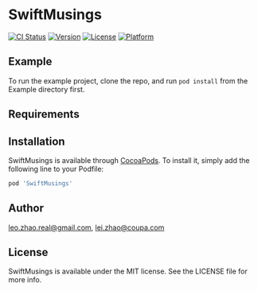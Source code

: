 # SwiftMusings

[![CI Status](https://img.shields.io/travis/leo.zhao.real@gmail.com/SwiftMusings.svg?style=flat)](https://travis-ci.org/leo.zhao.real@gmail.com/SwiftMusings)
[![Version](https://img.shields.io/cocoapods/v/SwiftMusings.svg?style=flat)](https://cocoapods.org/pods/SwiftMusings)
[![License](https://img.shields.io/cocoapods/l/SwiftMusings.svg?style=flat)](https://cocoapods.org/pods/SwiftMusings)
[![Platform](https://img.shields.io/cocoapods/p/SwiftMusings.svg?style=flat)](https://cocoapods.org/pods/SwiftMusings)

## Example

To run the example project, clone the repo, and run `pod install` from the Example directory first.

## Requirements

## Installation

SwiftMusings is available through [CocoaPods](https://cocoapods.org). To install
it, simply add the following line to your Podfile:

```ruby
pod 'SwiftMusings'
```

## Author

leo.zhao.real@gmail.com, lei.zhao@coupa.com

## License

SwiftMusings is available under the MIT license. See the LICENSE file for more info.
